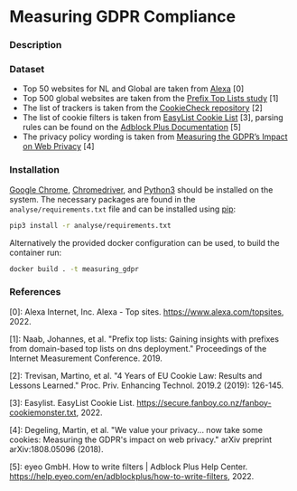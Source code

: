# Measuring GDPR Compliance

### Description


### Dataset
- Top 50 websites for NL and Global are taken from [Alexa](https://www.alexa.com/topsites) \[0\]
- Top 500 global websites are taken from the [Prefix Top Lists study](https://prefixtoplists.net.in.tum.de/) \[1\]
- The list of trackers is taken from the [CookieCheck repository](https://github.com/CookieChecker/CookieCheckSourceCode) \[2\]
- The list of cookie filters is taken from [EasyList Cookie List](https://secure.fanboy.co.nz/fanboy-cookiemonster.txt) \[3\], parsing rules can be found on the [Adblock Plus Documentation](https://help.eyeo.com/en/adblockplus/how-to-write-filters) \[5\]
- The privacy policy wording is taken from [Measuring the GDPR’s Impact on Web Privacy](https://github.com/RUB-SysSec/we-value-your-privacy) \[4\]

### Installation
[Google Chrome](https://www.google.com/chrome/), [Chromedriver](https://chromedriver.chromium.org/), and [Python3](https://www.python.org/) should be installed on the system. The necessary packages are found in the `analyse/requirements.txt` file and can be installed using [pip](https://github.com/pypa/pip):
```bash
pip3 install -r analyse/requirements.txt
```

Alternatively the provided docker configuration can be used, to build the container run:
```bash
docker build . -t measuring_gdpr
```

### References
\[0\]: Alexa Internet, Inc. Alexa - Top sites. https://www.alexa.com/topsites, 2022.

\[1\]: Naab, Johannes, et al. "Prefix top lists: Gaining insights with prefixes from domain-based top lists on dns deployment." Proceedings of the Internet Measurement Conference. 2019.

\[2\]: Trevisan, Martino, et al. "4 Years of EU Cookie Law: Results and Lessons Learned." Proc. Priv. Enhancing Technol. 2019.2 (2019): 126-145.

\[3\]: Easylist. EasyList Cookie List. https://secure.fanboy.co.nz/fanboy-cookiemonster.txt, 2022.

\[4\]: Degeling, Martin, et al. "We value your privacy... now take some cookies: Measuring the GDPR's impact on web privacy." arXiv preprint arXiv:1808.05096 (2018).

\[5\]: eyeo GmbH. How to write filters | Adblock Plus Help Center. https://help.eyeo.com/en/adblockplus/how-to-write-filters, 2022.
